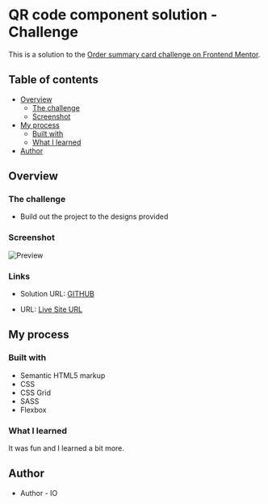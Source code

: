 # QR code component solution - Challenge

This is a solution to the [Order summary card challenge on Frontend Mentor](https://www.frontendmentor.io/challenges/order-summary-component-QlPmajDUj).

## Table of contents

- [Overview](#overview)
  - [The challenge](#the-challenge)
  - [Screenshot](#screenshot)
- [My process](#my-process)
  - [Built with](#built-with)
  - [What I learned](#what-i-learned)
- [Author](#author)

## Overview

### The challenge

- Build out the project to the designs provided

### Screenshot

![Preview](https://res.cloudinary.com/dbfrodka2/image/upload/v1651737148/frontendmentor/mobile-design_pych17.jpg)

### Links

- Solution URL: [GITHUB](https://github.com/IGOXU/order-summary-component-main)

- URL: [Live Site URL](https://order-summary-component-by-io.netlify.app/)

## My process

### Built with

- Semantic HTML5 markup
- CSS
- CSS Grid
- SASS
- Flexbox

### What I learned

It was fun and I learned a bit more.

## Author

- Author - IO
